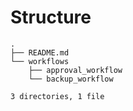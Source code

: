 # Structure

```
.
├── README.md
└── workflows
    ├── approval_workflow
    └── backup_workflow

3 directories, 1 file
```